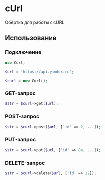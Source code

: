 # cUrl
Обёртка для работы с cURL

## Использование

### Подключение
```php
use Curl;

$url = 'https://api.yandex.ru';
 
$curl = new Curl();
```
### GET-запрос
  
```php
$str = $curl->get($url);
```

### POST-запрос

```php
$str = $curl->post($url, ['id' => 2, ...]);
```

### PUT-запрос

```php
$str = $curl->put($url, ['id' => 84, ...]);
```

### DELETE-запрос

```php
$str = $curl->delete($url, ['id' => 12]);
```
